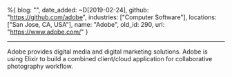 %{
  blog: "",
  date_added: ~D[2019-02-24],
  github: "https://github.com/adobe",
  industries: ["Computer Software"],
  locations: ["San Jose, CA, USA"],
  name: "Adobe",
  old_id: 290,
  url: "https://www.adobe.com/"
}

---

Adobe provides digital media and digital marketing solutions. Adobe is using Elixir to build a combined client/cloud application for collaborative photography workflow.
